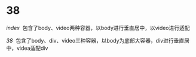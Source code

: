 # 38

*index*
  包含了body、video两种容器，以body进行垂直居中，以video进行适配
  
*38*
  包含了body、div、video三种容器，以body为底部大容器，div进行垂直居中，videa适配div
